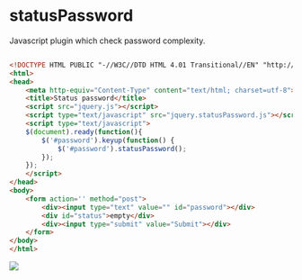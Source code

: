 statusPassword
==============

Javascript plugin which check password complexity.


```html

<!DOCTYPE HTML PUBLIC "-//W3C//DTD HTML 4.01 Transitional//EN" "http://www.w3.org/TR/html4/loose.dtd">
<html>
<head>
	<meta http-equiv="Content-Type" content="text/html; charset=utf-8">
	<title>Status password</title>
	<script src="jquery.js"></script>
	<script type="text/javascript" src="jquery.statusPassword.js"></script>
	<script type="text/javascript">
	$(document).ready(function(){
		$('#password').keyup(function() {
			$('#password').statusPassword();
		});
	});
	</script>
</head>
<body>
	<form action='' method="post">
		<div><input type="text" value="" id="password"></div>
		<div id="status">empty</div>		
		<div><input type="submit" value="Submit"></div>
	</form>
</body>
</html>
```

![](https://github.com/MergEye/StatusPassword/blob/master/demo.gif)

